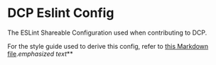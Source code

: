 # DCP Eslint Config

The ESLint Shareable Configuration used when contributing to DCP.

For the style guide used to derive this config, refer to
[this Markdown file](https://gitlab.com/Distributed-Compute-Protocol/dcp-private-docs/-/blob/develop/style-guides/javascript.md).*emphasized text***
<!--stackedit_data:
eyJoaXN0b3J5IjpbNzU4OTAwNDkyLDE2Mjk2NDQ0MTVdfQ==
-->